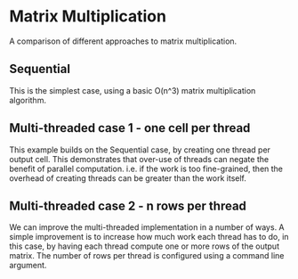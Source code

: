 # Matrix Multiplication

A comparison of different approaches to matrix multiplication.

## Sequential

This is the simplest case, using a basic O(n^3) matrix multiplication algorithm.

## Multi-threaded case 1 - one cell per thread

This example builds on the Sequential case, by creating one thread per output cell. This demonstrates that over-use of threads can negate the benefit of parallel computation. i.e. if the work is too fine-grained, then the overhead of creating threads can be greater than the work itself.

## Multi-threaded case 2 - n rows per thread

We can improve the multi-threaded implementation in a number of ways. A simple improvement is to increase how much work each thread has to do, in this case, by having each thread compute one or more rows of the output matrix. The number of rows per thread is configured using a command line argument.

